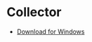# Collector
* [Download for Windows](https://github.com/ChaminduWeerasinghe/Fatigue-Analyzer/raw/Windows/build/Fatigue-Analyzer-Windows.zip)
